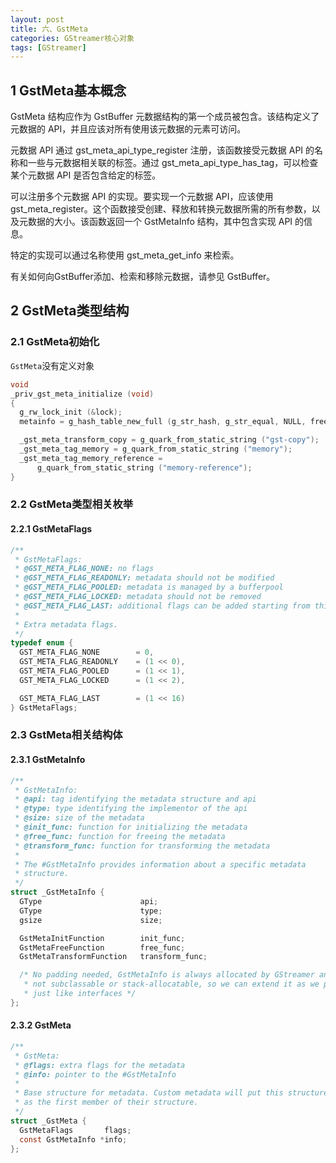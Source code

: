 ```yaml
---
layout: post
title: 六、GstMeta
categories: GStreamer核心对象
tags: [GStreamer]
---
```


## 1 GstMeta基本概念

GstMeta 结构应作为 GstBuffer 元数据结构的第一个成员被包含。该结构定义了元数据的 API，并且应该对所有使用该元数据的元素可访问。

元数据 API 通过 gst_meta_api_type_register 注册，该函数接受元数据 API 的名称和一些与元数据相关联的标签。通过 gst_meta_api_type_has_tag，可以检查某个元数据 API 是否包含给定的标签。

可以注册多个元数据 API 的实现。要实现一个元数据 API，应该使用 gst_meta_register。这个函数接受创建、释放和转换元数据所需的所有参数，以及元数据的大小。该函数返回一个 GstMetaInfo 结构，其中包含实现 API 的信息。

特定的实现可以通过名称使用 gst_meta_get_info 来检索。

有关如何向GstBuffer添加、检索和移除元数据，请参见 GstBuffer。

## 2 GstMeta类型结构

### 2.1 GstMeta初始化

`GstMeta`没有定义对象

```c
void
_priv_gst_meta_initialize (void)
{
  g_rw_lock_init (&lock);
  metainfo = g_hash_table_new_full (g_str_hash, g_str_equal, NULL, free_info);

  _gst_meta_transform_copy = g_quark_from_static_string ("gst-copy");
  _gst_meta_tag_memory = g_quark_from_static_string ("memory");
  _gst_meta_tag_memory_reference =
      g_quark_from_static_string ("memory-reference");
}
```

### 2.2 GstMeta类型相关枚举

#### 2.2.1 GstMetaFlags

```c
/**
 * GstMetaFlags:
 * @GST_META_FLAG_NONE: no flags
 * @GST_META_FLAG_READONLY: metadata should not be modified
 * @GST_META_FLAG_POOLED: metadata is managed by a bufferpool
 * @GST_META_FLAG_LOCKED: metadata should not be removed
 * @GST_META_FLAG_LAST: additional flags can be added starting from this flag.
 *
 * Extra metadata flags.
 */
typedef enum {
  GST_META_FLAG_NONE        = 0,
  GST_META_FLAG_READONLY    = (1 << 0),
  GST_META_FLAG_POOLED      = (1 << 1),
  GST_META_FLAG_LOCKED      = (1 << 2),

  GST_META_FLAG_LAST        = (1 << 16)
} GstMetaFlags;
```

### 2.3 GstMeta相关结构体

#### 2.3.1 GstMetaInfo
```c
/**
 * GstMetaInfo:
 * @api: tag identifying the metadata structure and api
 * @type: type identifying the implementor of the api
 * @size: size of the metadata
 * @init_func: function for initializing the metadata
 * @free_func: function for freeing the metadata
 * @transform_func: function for transforming the metadata
 *
 * The #GstMetaInfo provides information about a specific metadata
 * structure.
 */
struct _GstMetaInfo {
  GType                      api;
  GType                      type;
  gsize                      size;

  GstMetaInitFunction        init_func;
  GstMetaFreeFunction        free_func;
  GstMetaTransformFunction   transform_func;

  /* No padding needed, GstMetaInfo is always allocated by GStreamer and is
   * not subclassable or stack-allocatable, so we can extend it as we please
   * just like interfaces */
};
```

#### 2.3.2 GstMeta
```c
/**
 * GstMeta:
 * @flags: extra flags for the metadata
 * @info: pointer to the #GstMetaInfo
 *
 * Base structure for metadata. Custom metadata will put this structure
 * as the first member of their structure.
 */
struct _GstMeta {
  GstMetaFlags       flags;
  const GstMetaInfo *info;
};
```